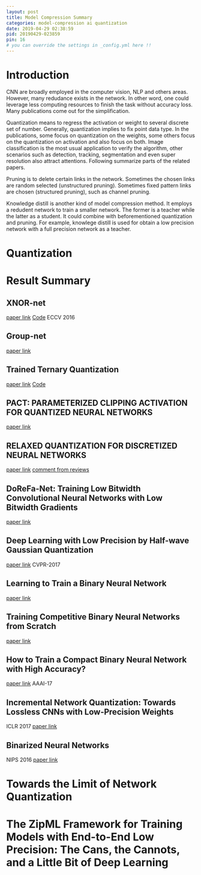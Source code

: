 ```yaml
---
layout: post
title: Model Compression Summary
categories: model-compression ai quantization
date: 2019-04-29 02:38:59
pid: 20190429-023859
pin: 16
# you can override the settings in _config.yml here !!
---
```


# Introduction

CNN are broadly employed in the computer vision, NLP and others areas. However, many redudance exists in the network. In other word, one could leverage less computing resources to finish the task without accuracy loss. Many publications come out for the simplification.

Quantization means to regress the activation or weight to several discrete set of number. Generally, quantization implies to fix point data type. In the publications, some focus on quantization on the weights, some others focus on the quantization on activation and also focus on both. Image classification is the most usual application to verify the algorithm, other scenarios such as detection, tracking, segmentation and even super resolution also attract attentions. Following summarize parts of the related papers.

Pruning is to delete certain links in the network. Sometimes the chosen links are random selected (unstructured pruning). Sometimes fixed pattern links are chosen (structured pruning), such as channel pruning.

Knowledge distill is another kind of model compression method. It employs a redudent network to train a smaller network. The former is a teacher while the latter as a student. It could combine with beforementioned quantization and pruning. For example, knowlege distill is used for obtain a low precision network with a full precision network as a teacher.

# Quantization

# Result Summary

## XNOR-net
[paper link](https://arxiv.org/abs/1603.05279)
[Code](https://github.com/allenai/XNOR-Net)
ECCV 2016

## Group-net
[paper link](https://arxiv.org/abs/1811.10413)

## Trained Ternary Quantization
[paper link](https://arxiv.org/abs/1612.01064)
[Code](https://github.com/czhu95/ternarynet)

## PACT: PARAMETERIZED CLIPPING ACTIVATION FOR QUANTIZED NEURAL NETWORKS
[paper link](https://arxiv.org/pdf/1805.06085.pdf)

## RELAXED QUANTIZATION FOR DISCRETIZED NEURAL NETWORKS
[paper link](https://arxiv.org/abs/1810.01875)
[comment from reviews](https://openreview.net/forum?id=HkxjYoCqKX)

## DoReFa-Net: Training Low Bitwidth Convolutional Neural Networks with Low Bitwidth Gradients
[paper link](https://arxiv.org/pdf/1606.06160)

## Deep Learning with Low Precision by Half-wave Gaussian Quantization
[paper link](http://www.svcl.ucsd.edu/publications/conference/2017/cvpr/hwgq.pdf) CVPR-2017

## Learning to Train a Binary Neural Network
[paper link](https://arxiv.org/pdf/1809.10463.pdf)

## Training Competitive Binary Neural Networks from Scratch
[paper link](https://arxiv.org/pdf/1812.01965.pdf)

## How to Train a Compact Binary Neural Network with High Accuracy?
[paper link](https://pdfs.semanticscholar.org/34da/1cccce1b57372446febbab829e5676df228f.pdf) AAAI-17

## Incremental Network Quantization: Towards Lossless CNNs with Low-Precision Weights
ICLR 2017
[paper link](https://arxiv.org/abs/1702.03044)

## Binarized Neural Networks
NIPS 2016
[paper link](https://arxiv.org/abs/1602.02505)

# Towards the Limit of Network Quantization

# The ZipML Framework for Training Models with End-to-End Low Precision: The Cans, the Cannots, and a Little Bit of Deep Learning
